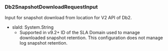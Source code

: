 ### Db2SnapshotDownloadRequestInput
Input for snapshot download from location for V2 API of Db2.

- slaId: System.String
  - Supported in v9.2+
ID of the SLA Domain used to manage downloaded snapshot retention. This configuration does not manage log snapshot retention.
